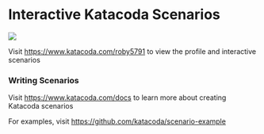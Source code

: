 # Interactive Katacoda Scenarios

[![](http://shields.katacoda.com/katacoda/roby5791/count.svg)](https://www.katacoda.com/roby5791 "Get your profile on Katacoda.com")

Visit https://www.katacoda.com/roby5791 to view the profile and interactive scenarios

### Writing Scenarios
Visit https://www.katacoda.com/docs to learn more about creating Katacoda scenarios

For examples, visit https://github.com/katacoda/scenario-example
